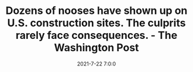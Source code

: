 ---
"title": "Dozens of nooses have shown up on U.S. construction sites. The culprits rarely face consequences. - The Washington Post"
"date": "2021-7-22 7:0:0"
"feed_name": "GOOGLENEWSCONSTRUCTION"
"feed_website": "https://news.google.com/search?q=construction%2Bincident&hl=en-US&gl=US&ceid=US:en"
"feed_rss": "https://news.google.com/rss/search?q=construction%2Bincident&hl=en-US&gl=US&ceid=US:en"
"link": "https://www.washingtonpost.com/business/2021/07/22/noose-construction-industry-racism/"
"file": "_posts/2021-1-1-a23cc5592e9bf9ec0185396dd620a205a886057a.md"
"accident": "1"
"drilling": "0"
---